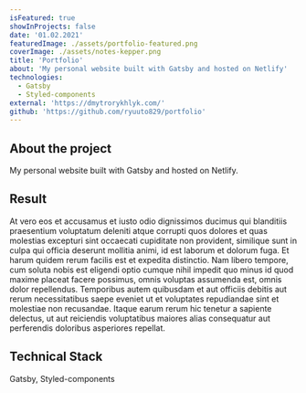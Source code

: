 ```yaml
---
isFeatured: true
showInProjects: false
date: '01.02.2021'
featuredImage: ./assets/portfolio-featured.png
coverImage: ./assets/notes-kepper.png
title: 'Portfolio'
about: 'My personal website built with Gatsby and hosted on Netlify'
technologies:
  - Gatsby
  - Styled-components
external: 'https://dmytrorykhlyk.com/'
github: 'https://github.com/ryuuto829/portfolio'
---
```


## About the project

My personal website built with Gatsby and hosted on Netlify.

## Result

At vero eos et accusamus et iusto odio dignissimos ducimus qui blanditiis praesentium voluptatum deleniti atque corrupti quos dolores et quas molestias excepturi sint occaecati cupiditate non provident, similique sunt in culpa qui officia deserunt mollitia animi, id est laborum et dolorum fuga. Et harum quidem rerum facilis est et expedita distinctio. Nam libero tempore, cum soluta nobis est eligendi optio cumque nihil impedit quo minus id quod maxime placeat facere possimus, omnis voluptas assumenda est, omnis dolor repellendus. Temporibus autem quibusdam et aut officiis debitis aut rerum necessitatibus saepe eveniet ut et voluptates repudiandae sint et molestiae non recusandae. Itaque earum rerum hic tenetur a sapiente delectus, ut aut reiciendis voluptatibus maiores alias consequatur aut perferendis doloribus asperiores repellat.

## Technical Stack

Gatsby, Styled-components
